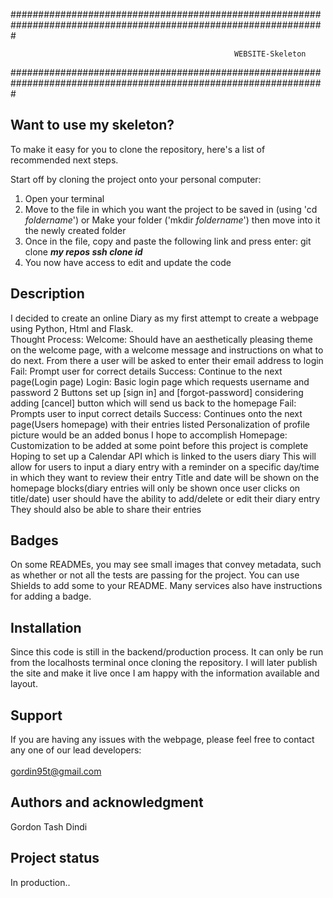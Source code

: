 #################################################################################################################

		                                              WEBSITE-Skeleton

#################################################################################################################

## Want to use my skeleton?

To make it easy for you to clone the repository, here's a list of recommended next steps.

Start off by cloning the project onto your personal computer:
1. Open your terminal
2. Move to the file in which you want the project to be saved in (using 'cd _foldername_')
or Make your folder ('mkdir _foldername_') then move into it the newly created folder
3. Once in the file, copy and paste the following link and press enter:
git clone _____my repos ssh clone id_____
4. You now have access to edit and update the code


## <strong>Description<br></strong>
I decided to create an online Diary as my first attempt to create a webpage using Python, Html and Flask.<br>
Thought Process:
    Welcome:
        Should have an aesthetically pleasing theme on the welcome page, with a welcome message and instructions on what to do next.
        From there a user will be asked to enter their email address to login
        Fail:
          Prompt user for correct details
        Success:
          Continue to the next page(Login page)
    Login:
        Basic login page which requests username and password
        2 Buttons set up [sign in] and [forgot-password]
          considering adding [cancel] button which will send us back to the homepage
          Fail:
            Prompts user to input correct details
          Success:
            Continues onto the next page(Users homepage) with their entries listed
              Personalization of profile picture would be an added bonus I hope to accomplish
    Homepage:
        Customization to be added at some point before this project is complete
        Hoping to set up a Calendar API which is linked to the users diary
          This will allow for users to input a diary entry with a reminder on a specific day/time in which they want to review their entry
          Title and date will be shown on the homepage blocks(diary entries will only be shown once user clicks on title/date)
          user should have the ability to add/delete or edit their diary entry
          They should also be able to share their entries

## <strong>Badges<br></strong>
On some READMEs, you may see small images that convey metadata, such as whether or not all the tests are passing for the project. You can use Shields to add some to your README. Many services also have instructions for adding a badge.

## <strong>Installation<br></strong>
Since this code is still in the backend/production process. It can only be run from the localhosts terminal once cloning the repository. I will later publish the site and make it live once I am happy with the information available and layout.

## <strong>Support<br></strong>
If you are having any issues with the webpage, please feel free to contact any one of our lead developers:<br>
<br>
gordin95t@gmail.com
<br>
## <strong>Authors and acknowledgment<br></strong>
Gordon Tash Dindi

## <strong>Project status<br></strong>
In production..

